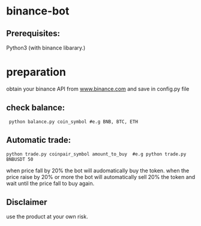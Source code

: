 # binance-bot

## Prerequisites:
Python3 (with binance libarary.)

# preparation
obtain your binance API from www.binance.com and save in config.py file


## check balance:
```
 python balance.py coin_symbol #e.g BNB, BTC, ETH
 ```

## Automatic trade:
 ```
python trade.py coinpair_symbol amount_to_buy  #e.g python trade.py BNBUSDT 50
```
when price fall by 20% the bot will audomatically buy the token.
when the price raise by 20% or more the bot will automatically sell 20% the token and wait until the price fall to buy again.


## Disclaimer
use the product at your own risk. 
